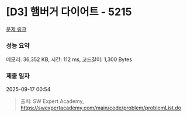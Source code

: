 # [D3] 햄버거 다이어트 - 5215 

[문제 링크](https://swexpertacademy.com/main/code/problem/problemDetail.do?contestProbId=AWT-lPB6dHUDFAVT) 

### 성능 요약

메모리: 36,352 KB, 시간: 112 ms, 코드길이: 1,300 Bytes

### 제출 일자

2025-09-17 00:54



> 출처: SW Expert Academy, https://swexpertacademy.com/main/code/problem/problemList.do